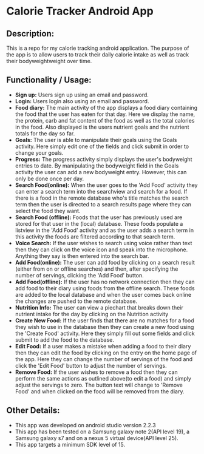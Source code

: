 # Calorie Tracker Android App

## Description:
This is a repo for my calorie tracking android application. The purpose of the
 app is to allow users to track their daily calorie intake as well as track their
 bodyweightweight over time.

## Functionality / Usage:
* **Sign up:** Users sign up using an email and password.
* **Login:** Users login also using an email and password.
* **Food diary:** The main activity of the app displays a food diary containing
the food that the user has eaten for that day. Here we display the name, the
protein, carb and fat content of the food as well as the total calories in the
food. Also displayed is the users nutrient goals and the nutrient totals for
the day so far.
* **Goals:** The user is able to manipulate their goals using the Goals
activity. Here simply edit one of the fields and click submit in order to change
 your goals.
* **Progress:** The progress activity simply displays the user's bodyweight
entries to date. By manipulating the bodyweight field in the Goals activity
the user can add a new bodyweight entry. However, this can only be
done once per day.
* **Search Food(online):** When the user goes to the 'Add Food' activity they
can enter a search term into the searchview and search for a food. If there is
a food in the remote database who's title matches the search term then the user
is directed to a search results page  where they can select the food they want.
* **Search Food (offline):** Foods that the user has previously used are stored
for that user in the (local) database. These foods populate a listview in the
'Add Food' activity and as the user adds a search term in this activity the
foods are filtered according to that search term.
* **Voice Search:** If the user wishes to search using voice rather than text
then they can click on the voice icon and speak into the microphone. Anything
they say is then entered into the search bar.
* **Add Food(online):** The user can add food by clicking on a search result
(either from on or offline searches) and then, after specifying the number of
servings, clicking the 'Add Food' button.
* **Add Food(offline):** If the user has no network connection then they can
add food to their diary using foods from the offline search. These foods are
added to the local database and when the user comes back online the changes are
pushed to the remote database.
* **Nutrition Info:** The user can view a piechart that breaks down their
nutrient intake for the day by clicking on the Nutrition activity
* **Create New Food:** If the user finds that there are no matches for a food
they wish to use in the database then they can create a new food using the
'Create Food' activity. Here they simply fill out some fields and click submit
to add the food to the database.
* **Edit Food:** If a user makes a mistake when adding a food to their diary
then they can edit the food by clicking on the entry on the home page of the
app. Here they can change the number of servings of the food and click the
'Edit Food' button to adjust the number of servings.
* **Remove Food:** If the user wishes to remove a food then they can perform the
 same actions as outlined above(to edit a food) and simply adjust the servings to
 zero. The button text will change to 'Remove Food' and when clicked on the food
 will be removed from the diary.

## Other Details:
* This app was developed on android studio version 2.2.3
* This app has been tested on a Samsung galaxy note 2(API level 19), a Samsung
galaxy s7 and on a nexus 5 virtual device(API level 25).
* This app targets a minimum SDK level of 15.
